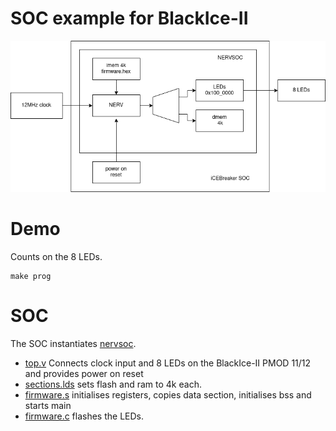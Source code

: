 # SOC example for BlackIce-II

![iCEBreaker SOC](icebreaker_soc.png)

# Demo

Counts on the 8 LEDs.

```
make prog
```

# SOC

The SOC instantiates [nervsoc](../../nervsoc.sv).

* [top.v](top.v) Connects clock input and 8 LEDs on the BlackIce-II PMOD 11/12 and provides power on reset
* [sections.lds](sections.lds) sets flash and ram to 4k each.
* [firmware.s](firmware.s) initialises registers, copies data section, initialises bss and starts main
* [firmware.c](firmware.c) flashes the LEDs.
